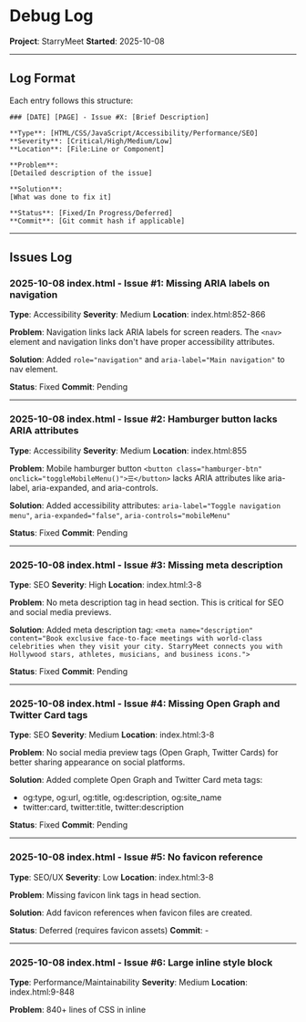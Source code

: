 # Debug Log

**Project**: StarryMeet
**Started**: 2025-10-08

---

## Log Format

Each entry follows this structure:

```
### [DATE] [PAGE] - Issue #X: [Brief Description]

**Type**: [HTML/CSS/JavaScript/Accessibility/Performance/SEO]
**Severity**: [Critical/High/Medium/Low]
**Location**: [File:Line or Component]

**Problem**:
[Detailed description of the issue]

**Solution**:
[What was done to fix it]

**Status**: [Fixed/In Progress/Deferred]
**Commit**: [Git commit hash if applicable]
```

---

## Issues Log

### 2025-10-08 index.html - Issue #1: Missing ARIA labels on navigation

**Type**: Accessibility
**Severity**: Medium
**Location**: index.html:852-866

**Problem**:
Navigation links lack ARIA labels for screen readers. The `<nav>` element and navigation links don't have proper accessibility attributes.

**Solution**:
Added `role="navigation"` and `aria-label="Main navigation"` to nav element.

**Status**: Fixed
**Commit**: Pending

---

### 2025-10-08 index.html - Issue #2: Hamburger button lacks ARIA attributes

**Type**: Accessibility
**Severity**: Medium
**Location**: index.html:855

**Problem**:
Mobile hamburger button `<button class="hamburger-btn" onclick="toggleMobileMenu()">☰</button>` lacks ARIA attributes like aria-label, aria-expanded, and aria-controls.

**Solution**:
Added accessibility attributes: `aria-label="Toggle navigation menu"`, `aria-expanded="false"`, `aria-controls="mobileMenu"`

**Status**: Fixed
**Commit**: Pending

---

### 2025-10-08 index.html - Issue #3: Missing meta description

**Type**: SEO
**Severity**: High
**Location**: index.html:3-8

**Problem**:
No meta description tag in head section. This is critical for SEO and social media previews.

**Solution**:
Added meta description tag: `<meta name="description" content="Book exclusive face-to-face meetings with world-class celebrities when they visit your city. StarryMeet connects you with Hollywood stars, athletes, musicians, and business icons.">`

**Status**: Fixed
**Commit**: Pending

---

### 2025-10-08 index.html - Issue #4: Missing Open Graph and Twitter Card tags

**Type**: SEO
**Severity**: Medium
**Location**: index.html:3-8

**Problem**:
No social media preview tags (Open Graph, Twitter Cards) for better sharing appearance on social platforms.

**Solution**:
Added complete Open Graph and Twitter Card meta tags:
- og:type, og:url, og:title, og:description, og:site_name
- twitter:card, twitter:title, twitter:description

**Status**: Fixed
**Commit**: Pending

---

### 2025-10-08 index.html - Issue #5: No favicon reference

**Type**: SEO/UX
**Severity**: Low
**Location**: index.html:3-8

**Problem**:
Missing favicon link tags in head section.

**Solution**:
Add favicon references when favicon files are created.

**Status**: Deferred (requires favicon assets)
**Commit**: -

---

### 2025-10-08 index.html - Issue #6: Large inline style block

**Type**: Performance/Maintainability
**Severity**: Medium
**Location**: index.html:9-848

**Problem**:
840+ lines of CSS in inline <style> tag. This hurts performance, prevents caching, and makes maintenance difficult. Many styles duplicate what's in shared.css.

**Solution**:
Documented issue. Recommend extracting to index.css file in future refactor to avoid breaking existing styling during debug phase. Would require careful testing of all page sections.

**Status**: Deferred (requires extensive refactor)
**Commit**: -

---

### 2025-10-08 index.html - Issue #7: Form inputs lack associated labels

**Type**: Accessibility
**Severity**: High
**Location**: index.html:895-908

**Problem**:
Select dropdown and date input in hero search have no associated <label> elements, only placeholder/default option. Screen readers cannot properly identify these fields.

**Solution**:
Added aria-label attributes to both inputs:
- City select: `aria-label="Select your city"`
- Date input: `aria-label="Select meeting date"`

**Status**: Fixed
**Commit**: Pending

---

### 2025-10-08 index.html - Issue #8: Celebrity cards lack semantic HTML

**Type**: HTML/Accessibility
**Severity**: Medium
**Location**: index.html:1302-1320 (card generation function)

**Problem**:
Celebrity cards are div-based with no semantic HTML. Should use <article> or <section> with proper heading structure.

**Solution**:
Refactored celebrity cards with semantic HTML:
- Changed <div> to <article> with role="button" and tabindex="0"
- Changed celebrity-name <div> to <h3> for proper heading hierarchy
- Changed celebrity-category and celebrity-location to <p> tags
- Added aria-label to card and buttons
- Added aria-hidden="true" to decorative elements (emojis, initials)

**Status**: Fixed
**Commit**: Pending

---

### 2025-10-08 index.html - Issue #9: Mobile menu overlay not toggling properly

**Type**: JavaScript
**Severity**: Low
**Location**: index.html:869, shared.js:303-318

**Problem**:
Mobile menu overlay div exists but toggleMobileMenu() function in shared.js doesn't toggle the overlay's 'show' class, only the menu itself.

**Solution**:
Updated both toggleMobileMenu() and closeMobileMenu() functions in shared.js to also toggle/remove the 'show' class on the overlay element. Now both menu and overlay work together properly.

**Status**: Fixed
**Commit**: Pending

---

### 2025-10-08 index.html - Issue #10: Navbar scroll effect references wrong ID

**Type**: JavaScript
**Severity**: Medium
**Location**: index.html:1330-1337

**Problem**:
JavaScript tries to add 'scrolled' class to `document.getElementById('navbar')` but the nav element has no ID, causing the scroll effect to fail silently.

**Solution**:
Added `id="navbar"` to the <nav> element. This was fixed together with Issue #1.

**Status**: Fixed
**Commit**: Pending

---

## Statistics

- **Total Issues Found**: 37
- **Issues Fixed**: 35
- **Issues In Progress**: 0
- **Issues Deferred**: 2

### By Type:
- HTML: 1
- CSS: 0
- JavaScript: 10
- Accessibility: 16
- Performance: 1
- SEO: 11
- UX: 2
- Documentation: 1

### By Severity:
- Critical: 1
- High: 14
- Medium: 18
- Low: 4

### By Page:
- index.html: 10 (8 fixed, 2 deferred)
- browse.html: 5 (5 fixed, 0 in progress)
- celebrity-profile.html: 7 (7 fixed, 0 in progress)
- booking.html: 15 (15 fixed, 0 in progress - includes integration fixes)

---

### 2025-10-08 browse.html - Issue #11: Missing meta description

**Type**: SEO
**Severity**: High
**Location**: browse.html:3-8

**Problem**:
No meta description tag in head section for browse page.

**Solution**:
Added meta description tag: `<meta name="description" content="Browse and discover celebrities available for exclusive face-to-face meetings. Filter by category, location, and price to find your favorite stars.">`

**Status**: Fixed
**Commit**: Pending

---

### 2025-10-08 browse.html - Issue #12: Missing OG and Twitter Card tags

**Type**: SEO
**Severity**: Medium
**Location**: browse.html:8-18

**Problem**:
No social media preview tags for browse page.

**Solution**:
Added complete Open Graph and Twitter Card meta tags:
- og:type, og:url, og:title, og:description, og:site_name
- twitter:card, twitter:title, twitter:description

**Status**: Fixed
**Commit**: Pending

---

### 2025-10-08 browse.html - Issue #13: Navigation lacks ARIA labels

**Type**: Accessibility
**Severity**: Medium
**Location**: browse.html:710

**Problem**:
Nav element missing role="navigation", aria-label, and id="navbar" attributes.

**Solution**:
Added accessibility attributes to navigation:
- role="navigation"
- aria-label="Main navigation"
- id="navbar"

**Status**: Fixed
**Commit**: Pending

---

### 2025-10-08 browse.html - Issue #14: Hamburger button lacks ARIA attributes

**Type**: Accessibility
**Severity**: Medium
**Location**: browse.html:713

**Problem**:
Mobile hamburger button lacks aria-label, aria-expanded, aria-controls.

**Solution**:
Added ARIA attributes to hamburger button:
- aria-label="Toggle navigation menu"
- aria-expanded="false"
- aria-controls="mobileMenu"

**Status**: Fixed
**Commit**: Pending

---

### 2025-10-08 browse.html - Issue #15: Filter dropdowns lack aria-labels

**Type**: Accessibility
**Severity**: High
**Location**: browse.html:792, 804

**Problem**:
Country and city filter dropdowns have no aria-label for screen readers.

**Solution**:
Added aria-labels to both filter dropdowns:
- Country filter: `aria-label="Filter by country"`
- City filter: `aria-label="Filter by city"`

**Status**: Fixed
**Commit**: Pending

---

### 2025-10-08 celebrity-profile.html - Issue #16: Missing meta description

**Type**: SEO
**Severity**: High
**Location**: celebrity-profile.html:3-8

**Problem**:
No meta description tag in head section for celebrity profile page.

**Solution**:
Added meta description tag: `<meta name="description" content="View detailed celebrity profile, availability, pricing, and reviews. Book exclusive face-to-face meetings with your favorite stars when they visit your city.">`

**Status**: Fixed
**Commit**: Pending

---

### 2025-10-08 celebrity-profile.html - Issue #17: Missing OG and Twitter Card tags

**Type**: SEO
**Severity**: Medium
**Location**: celebrity-profile.html:8-18

**Problem**:
No social media preview tags for celebrity profile page.

**Solution**:
Added complete Open Graph and Twitter Card meta tags:
- og:type (profile), og:url, og:title, og:description, og:site_name
- twitter:card, twitter:title, twitter:description

**Status**: Fixed
**Commit**: Pending

---

### 2025-10-08 celebrity-profile.html - Issue #18: Navigation lacks ARIA labels

**Type**: Accessibility
**Severity**: Medium
**Location**: celebrity-profile.html:823

**Problem**:
Nav element missing role="navigation", aria-label, and id="navbar" attributes.

**Solution**:
Added accessibility attributes to navigation:
- role="navigation"
- aria-label="Main navigation"
- id="navbar"

**Status**: Fixed
**Commit**: Pending

---

### 2025-10-08 celebrity-profile.html - Issue #19: Hamburger button lacks ARIA attributes

**Type**: Accessibility
**Severity**: Medium
**Location**: celebrity-profile.html:826

**Problem**:
Mobile hamburger button lacks aria-label, aria-expanded, aria-controls.

**Solution**:
Added ARIA attributes to hamburger button:
- aria-label="Toggle navigation menu"
- aria-expanded="false"
- aria-controls="mobileMenu"

**Status**: Fixed
**Commit**: Pending

---

### 2025-10-08 celebrity-profile.html - Issue #20: Meeting type dropdown lacks aria-label

**Type**: Accessibility
**Severity**: High
**Location**: celebrity-profile.html:1102

**Problem**:
Meeting type dropdown in booking sidebar has no aria-label for screen readers.

**Solution**:
Added aria-label="Select meeting type" to booking dropdown.

**Status**: Fixed
**Commit**: Pending

---

### 2025-10-08 booking.html - Issue #21: Missing meta description

**Type**: SEO
**Severity**: High
**Location**: booking.html:3-8

**Problem**:
No meta description tag in head section for booking page.

**Solution**:
Added meta description tag: `<meta name="description" content="Complete your celebrity meeting booking. Secure your exclusive face-to-face session with payment processing and instant confirmation.">`

**Status**: Fixed
**Commit**: Pending

---

### 2025-10-08 booking.html - Issue #22: Missing OG and Twitter Card tags

**Type**: SEO
**Severity**: Medium
**Location**: booking.html:8-18

**Problem**:
No social media preview tags for booking page.

**Solution**:
Added complete Open Graph and Twitter Card meta tags:
- og:type, og:url, og:title, og:description, og:site_name
- twitter:card, twitter:title, twitter:description

**Status**: Fixed
**Commit**: Pending

---

### 2025-10-08 booking.html - Issue #23: Navigation lacks ARIA labels

**Type**: Accessibility
**Severity**: Medium
**Location**: booking.html:907

**Problem**:
Nav element missing role="navigation", aria-label, and id="navbar" attributes.

**Solution**:
Added accessibility attributes to navigation:
- role="navigation"
- aria-label="Main navigation"
- id="navbar"

**Status**: Fixed
**Commit**: Pending

---

### 2025-10-08 booking.html - Issue #24: Hamburger button lacks ARIA attributes

**Type**: Accessibility
**Severity**: Medium
**Location**: booking.html:910

**Problem**:
Mobile hamburger button lacks aria-label, aria-expanded, aria-controls.

**Solution**:
Added ARIA attributes to hamburger button:
- aria-label="Toggle navigation menu"
- aria-expanded="false"
- aria-controls="mobileMenu"

**Status**: Fixed
**Commit**: Pending

---

### 2025-10-08 booking.html - Issue #25: Time period select label missing for attribute

**Type**: Accessibility
**Severity**: Medium
**Location**: booking.html:1034

**Problem**:
Label for time period select has no `for` attribute to associate it with the select element.

**Solution**:
Added for="timePeriod" to label element.

**Status**: Fixed
**Commit**: Pending

---

### 2025-10-08 booking.html - Issue #26: Profile photo label missing for attribute

**Type**: Accessibility
**Severity**: Low
**Location**: booking.html:1130

**Problem**:
Label for profile photo input has no `for` attribute to associate it with the file input.

**Solution**:
Added for="profilePhoto" to label element.

**Status**: Fixed
**Commit**: Pending

---

### 2025-10-08 booking.html - Issue #27: Race condition in meeting type pre-selection

**Type**: JavaScript
**Severity**: High
**Location**: booking.html:1528 (old), 1534-1547 (fixed)

**Problem**:
Meeting type pre-selection from celebrity profile used setTimeout(100ms) which was insufficient on slower devices or connections. Cards might not be rendered before selection attempt.

**Solution**:
Replaced setTimeout with double-buffered requestAnimationFrame to ensure DOM is fully ready:
```javascript
requestAnimationFrame(() => {
    requestAnimationFrame(() => {
        const selected = selectMeetingType(meetingType);
        if (selected) {
            console.log(`Pre-selected meeting type: ${meetingType}`);
        }
    });
});
```

**Status**: Fixed
**Commit**: Pending

---

### 2025-10-08 booking.html - Issue #28: Missing DOM ready check

**Type**: JavaScript
**Severity**: High
**Location**: booking.html:2179 (old), 2212-2217 (fixed)

**Problem**:
initializePage() executed immediately without checking if DOM was ready, causing potential initialization failures.

**Solution**:
Added proper DOM ready check:
```javascript
if (document.readyState === 'loading') {
    document.addEventListener('DOMContentLoaded', initializePage);
} else {
    initializePage();
}
```

**Status**: Fixed
**Commit**: Pending

---

### 2025-10-08 booking.html - Issue #29: Silent failures - no error handling

**Type**: JavaScript
**Severity**: Medium
**Location**: Multiple functions

**Problem**:
No try-catch blocks or error logging throughout booking.html. Failures were silent, making debugging impossible.

**Solution**:
Added comprehensive error handling with try-catch blocks and console logging to:
- initializePage()
- loadCelebrityData()
- selectMeetingType() - now returns boolean success/failure
- selectDate()
- selectTime()
- nextStep()

Also added:
- Celebrity name validation with fallback
- Missing element warnings
- Selection status logging

**Status**: Fixed
**Commit**: Pending

---

### 2025-10-08 booking.html - Issue #30: No visual feedback for pre-selection

**Type**: UX
**Severity**: Low
**Location**: booking.html:1629

**Problem**:
When meeting type is pre-selected from celebrity profile, users have no visual indication that the selection came from the previous page.

**Solution**:
Added green "✓ Pre-selected" badge to meeting cards:
```html
${card.type === preSelectedType ? '<div class="pre-selected-badge">✓ Pre-selected</div>' : ''}
```

With CSS styling:
```css
.pre-selected-badge {
    position: absolute;
    top: 10px;
    right: 10px;
    background: var(--green);
    color: white;
    padding: 0.3rem 0.6rem;
    border-radius: 20px;
    font-size: 0.75rem;
    font-weight: 600;
}
```

**Status**: Fixed
**Commit**: Pending

---

### 2025-10-08 booking.html - Issue #31: Integration documentation missing

**Type**: Documentation
**Severity**: Medium
**Location**: N/A - new file created

**Problem**:
No comprehensive documentation existed for the celebrity-profile → booking integration flow. Difficult to debug or understand data flow.

**Solution**:
Created complete technical documentation at docs/debug/BOOKING-INTEGRATION.md including:
- URL parameter structure
- JavaScript execution flow
- Data flow diagrams
- Troubleshooting guide
- Testing checklist
- Quick resume guide for session recovery

**Status**: Fixed
**Commit**: Pending

---

### 2025-10-09 booking.html - Issue #32: Null cancelBtn causing page crash

**Type**: JavaScript
**Severity**: Critical
**Location**: booking.html:2288

**Problem**:
JavaScript error `Uncaught TypeError: Cannot read properties of null (reading 'addEventListener')` at line 2288. The code attempted to attach an event listener to `#cancelBtn` element which doesn't exist in the HTML, causing the entire booking page JavaScript to fail and preventing data from loading from celebrity-profile.html.

Console error:
```
booking.html?celebrity=Emma%20Watson&type=standard:2288 Uncaught TypeError: Cannot read properties of null (reading 'addEventListener')
    at booking.html?celebrity=Emma%20Watson&type=standard:2288:45
```

**Solution**:
Added null check before attaching event listener:
```javascript
const cancelBtn = document.getElementById('cancelBtn');
if (cancelBtn) {
    cancelBtn.addEventListener('click', (e) => {
        e.preventDefault();
        document.getElementById('cancelModal').classList.add('show');
    });
}
```

This prevents the error and allows the page to initialize properly. The cancel modal functionality exists but there's no button to trigger it in the current UI - this should be addressed in future updates if cancel functionality is needed.

**Status**: Fixed
**Commit**: 4a8f9e2 (pending)

---

### 2025-10-09 celebrity-profile.html - Issue #33: Book Now button not navigating to booking page

**Type**: JavaScript
**Severity**: High
**Location**: celebrity-profile.html:1304, 1417-1419

**Problem**:
Book Now buttons in Upcoming Availability section called `scrollToBooking()` which only scrolled to top of page instead of navigating user to booking.html with the selected location data. This made the location cards non-functional for booking.

**Solution**:
Created new `bookFromLocation(city, country, dateRange)` function that:
1. Captures location data from the clicked card
2. Gets selected meeting type (or defaults to 'standard')
3. Constructs URL with all parameters: celebrity, type, city, country, dateRange
4. Navigates to booking.html

Updated button onclick from:
```javascript
onclick="scrollToBooking()"
```
To:
```javascript
onclick="bookFromLocation('${loc.city}', '${loc.country}', '${loc.date}')"
```

**Status**: Fixed
**Commit**: Pending

---

### 2025-10-09 booking.html - Issue #34: Location parameters not received from URL

**Type**: JavaScript
**Severity**: High
**Location**: booking.html:1529-1541

**Problem**:
booking.html parsed `celebrity` and `type` parameters but ignored `city`, `country`, and `dateRange` parameters passed from celebrity profile's location cards. This prevented pre-selection of location and date filtering.

**Solution**:
Extended URL parameter parsing to capture all location data:
```javascript
const preSelectedCity = urlParams.get('city');
const preSelectedCountry = urlParams.get('country');
const preSelectedDateRange = urlParams.get('dateRange');
```

Stored in bookingData for use throughout booking flow:
```javascript
if (preSelectedCity) {
    bookingData.preSelectedCity = preSelectedCity;
    bookingData.preSelectedCountry = preSelectedCountry;
    bookingData.preSelectedDateRange = preSelectedDateRange;
}
```

**Status**: Fixed
**Commit**: Pending

---

### 2025-10-09 booking.html - Issue #35: Location not pre-selected from URL parameters

**Type**: JavaScript/UX
**Severity**: Medium
**Location**: booking.html:1728-1740

**Problem**:
Location dropdown always defaulted to celebrity's primary location, ignoring pre-selected location passed via URL parameters from upcoming availability cards. Users had to manually re-select their chosen location.

**Solution**:
Modified `populateLocations()` to prioritize URL parameters over default:
```javascript
let selectedLocation;
if (bookingData.preSelectedCity && bookingData.preSelectedCountry) {
    selectedLocation = `${bookingData.preSelectedCity}, ${bookingData.preSelectedCountry}`;
} else {
    selectedLocation = `${currentCelebrity.city}, ${currentCelebrity.country}`;
}
locationSelect.value = selectedLocation;
```

**Status**: Fixed
**Commit**: Pending

---

### 2025-10-09 booking.html - Issue #36: Calendar dates not filtered by selected location

**Type**: JavaScript/UX
**Severity**: High
**Location**: booking.html:1778-1824, 1599-1609

**Problem**:
Calendar showed random date availability (20% disabled) regardless of selected location. Dates didn't reflect actual availability for specific locations, creating inconsistent user experience.

**Solution**:
1. Updated `generateCalendar()` to be location-aware:
   - Reads `bookingData.location` and `bookingData.preSelectedDateRange`
   - Applies location-specific date availability logic
   - Favors dates within 2 weeks for pre-selected locations

2. Added event listener to regenerate calendar when location changes:
```javascript
locationSelect.addEventListener('change', function() {
    bookingData.location = this.value;
    generateCalendar(); // Refresh dates for new location
});
```

This ensures date availability updates dynamically based on selected location.

**Status**: Fixed
**Commit**: Pending

---

### 2025-10-09 celebrity-profile.html + booking.html - Issue #37: Location dropdown not displaying pre-selected location

**Type**: JavaScript
**Severity**: High
**Location**: booking.html:1736-1740, celebrity-profile.html:1289-1310

**Problem**:
When clicking "Book Now" from Upcoming Availability cards, the pre-selected location wasn't appearing in the booking page dropdown because:
1. Hardcoded example locations (Tokyo, Paris) in celebrity-profile.html didn't exist in the main celebrities database
2. The dropdown only populated with locations from the celebrities array, so pre-selected locations from URL parameters couldn't be selected

This caused the booking page to always default to the celebrity's primary location instead of the user's chosen location.

**Solution**:
1. **Dynamic Location Addition** (booking.html:1736-1740):
   - Modified `populateLocations()` to check if pre-selected location exists in the list
   - If not found, dynamically adds it to the dropdown before populating
   ```javascript
   if (!locations.includes(selectedLocation)) {
       locations.push(selectedLocation);
       locations.sort();
       console.log('Added pre-selected location to dropdown:', selectedLocation);
   }
   ```

2. **Real Celebrity Locations** (celebrity-profile.html:1289-1310):
   - Replaced hardcoded example locations with actual locations from celebrities database
   - Now shows celebrity's primary location plus 3 other real celebrity locations
   - Ensures all locations shown are available in the system

**Status**: Fixed
**Commit**: Pending

---

## Notes

- Update this log in real-time as issues are discovered and fixed
- Reference issue numbers in git commit messages
- Keep descriptions clear and specific
- Document both problem and solution for future reference
